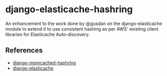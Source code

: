 # django-elasticache-hashring

An enhancement to the work done by @gusdan on the django-elasticache module to extend it to use consistent hashing as per AWS' existing client libraries for Elasticache Auto-discovery.


## References
* [django-memcached-hashring](https://github.com/jezdez/django-memcached-hashring)
* [django-elasticache](https://github.com/gusdan/django-elasticache)
